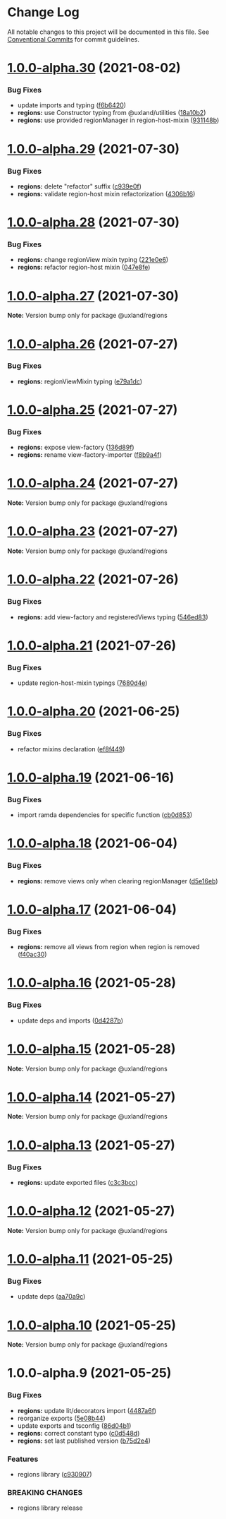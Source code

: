 # Change Log

All notable changes to this project will be documented in this file.
See [Conventional Commits](https://conventionalcommits.org) for commit guidelines.

# [1.0.0-alpha.30](https://github.com/uxland/lit/compare/@uxland/regions@1.0.0-alpha.29...@uxland/regions@1.0.0-alpha.30) (2021-08-02)


### Bug Fixes

* update imports and typing ([f6b6420](https://github.com/uxland/lit/commit/f6b6420e4e1f68f15d4bb8f18d4935aaf15a90ff))
* **regions:** use Constructor typing from @uxland/utilities ([18a10b2](https://github.com/uxland/lit/commit/18a10b29deb065c2ec4ef156ccc0f663b029f10e))
* **regions:** use provided regionManager in region-host-mixin ([931148b](https://github.com/uxland/lit/commit/931148b547766e26b9d259296c040c3be13c1603))





# [1.0.0-alpha.29](https://github.com/uxland/lit/compare/@uxland/regions@1.0.0-alpha.28...@uxland/regions@1.0.0-alpha.29) (2021-07-30)


### Bug Fixes

* **regions:** delete "refactor" suffix ([c939e0f](https://github.com/uxland/lit/commit/c939e0fd27e66326ecee5ad5c6bf2dee98074334))
* **regions:** validate region-host mixin refactorization ([4306b16](https://github.com/uxland/lit/commit/4306b167e335904630f5c0cc0bc14447aed47868))





# [1.0.0-alpha.28](https://github.com/uxland/lit/compare/@uxland/regions@1.0.0-alpha.27...@uxland/regions@1.0.0-alpha.28) (2021-07-30)


### Bug Fixes

* **regions:** change regionView mixin typing ([221e0e6](https://github.com/uxland/lit/commit/221e0e66b94b0f4e85e8e937ea864065dcc78687))
* **regions:** refactor region-host mixin ([047e8fe](https://github.com/uxland/lit/commit/047e8fec63fedf65829ef82f4824800263d3578c))





# [1.0.0-alpha.27](https://github.com/uxland/lit/compare/@uxland/regions@1.0.0-alpha.26...@uxland/regions@1.0.0-alpha.27) (2021-07-30)

**Note:** Version bump only for package @uxland/regions





# [1.0.0-alpha.26](https://github.com/uxland/lit/compare/@uxland/regions@1.0.0-alpha.25...@uxland/regions@1.0.0-alpha.26) (2021-07-27)


### Bug Fixes

* **regions:** regionViewMixin typing ([e79a1dc](https://github.com/uxland/lit/commit/e79a1dce90bb4a766b54dcb95e3363218edb4b29))





# [1.0.0-alpha.25](https://github.com/uxland/lit/compare/@uxland/regions@1.0.0-alpha.24...@uxland/regions@1.0.0-alpha.25) (2021-07-27)


### Bug Fixes

* **regions:** expose view-factory ([136d89f](https://github.com/uxland/lit/commit/136d89f556d35e7bddc9bc57fd9bc48371f3dae2))
* **regions:** rename view-factory-importer ([f8b9a4f](https://github.com/uxland/lit/commit/f8b9a4f49b251634430b230e1b06e706cfd2705b))





# [1.0.0-alpha.24](https://github.com/uxland/lit/compare/@uxland/regions@1.0.0-alpha.23...@uxland/regions@1.0.0-alpha.24) (2021-07-27)

**Note:** Version bump only for package @uxland/regions





# [1.0.0-alpha.23](https://github.com/uxland/lit/compare/@uxland/regions@1.0.0-alpha.22...@uxland/regions@1.0.0-alpha.23) (2021-07-27)

**Note:** Version bump only for package @uxland/regions





# [1.0.0-alpha.22](https://github.com/uxland/lit/compare/@uxland/regions@1.0.0-alpha.21...@uxland/regions@1.0.0-alpha.22) (2021-07-26)


### Bug Fixes

* **regions:** add view-factory and registeredViews typing ([546ed83](https://github.com/uxland/lit/commit/546ed83f49a142602d8c2b561303d1caff2d9002))





# [1.0.0-alpha.21](https://github.com/uxland/lit/compare/@uxland/regions@1.0.0-alpha.20...@uxland/regions@1.0.0-alpha.21) (2021-07-26)


### Bug Fixes

* update region-host-mixin typings ([7680d4e](https://github.com/uxland/lit/commit/7680d4e178f9865aa555d9495465c593a7dd243a))





# [1.0.0-alpha.20](https://github.com/uxland/lit/compare/@uxland/regions@1.0.0-alpha.19...@uxland/regions@1.0.0-alpha.20) (2021-06-25)


### Bug Fixes

* refactor mixins declaration ([ef8f449](https://github.com/uxland/lit/commit/ef8f449337f416c54e3196109656a72d0e836dbc))





# [1.0.0-alpha.19](https://github.com/uxland/lit/compare/@uxland/regions@1.0.0-alpha.18...@uxland/regions@1.0.0-alpha.19) (2021-06-16)


### Bug Fixes

* import ramda dependencies for specific function ([cb0d853](https://github.com/uxland/lit/commit/cb0d8530ac56848fddb99eea10165a66526d51e5))





# [1.0.0-alpha.18](https://github.com/uxland/lit/compare/@uxland/regions@1.0.0-alpha.17...@uxland/regions@1.0.0-alpha.18) (2021-06-04)


### Bug Fixes

* **regions:** remove views only when clearing regionManager ([d5e16eb](https://github.com/uxland/lit/commit/d5e16ebfa6c8c493493700caff8bb6097e3bbad0))





# [1.0.0-alpha.17](https://github.com/uxland/lit/compare/@uxland/regions@1.0.0-alpha.16...@uxland/regions@1.0.0-alpha.17) (2021-06-04)


### Bug Fixes

* **regions:** remove all views from region when region is removed ([f40ac30](https://github.com/uxland/lit/commit/f40ac30e5d454fa88680a1c0f502e326c6ad9b39))





# [1.0.0-alpha.16](https://github.com/uxland/lit/compare/@uxland/regions@1.0.0-alpha.15...@uxland/regions@1.0.0-alpha.16) (2021-05-28)


### Bug Fixes

* update deps and imports ([0d4287b](https://github.com/uxland/lit/commit/0d4287b2b11bab8f8d6358dac57ce16ae5579bde))





# [1.0.0-alpha.15](https://github.com/uxland/lit/compare/@uxland/regions@1.0.0-alpha.14...@uxland/regions@1.0.0-alpha.15) (2021-05-28)

**Note:** Version bump only for package @uxland/regions





# [1.0.0-alpha.14](https://github.com/uxland/lit/compare/@uxland/regions@1.0.0-alpha.13...@uxland/regions@1.0.0-alpha.14) (2021-05-27)

**Note:** Version bump only for package @uxland/regions





# [1.0.0-alpha.13](https://github.com/uxland/lit/compare/@uxland/regions@1.0.0-alpha.12...@uxland/regions@1.0.0-alpha.13) (2021-05-27)


### Bug Fixes

* **regions:** update exported files ([c3c3bcc](https://github.com/uxland/lit/commit/c3c3bcc5a7ebdf19ac17e9e4f309917159c77af7))





# [1.0.0-alpha.12](https://github.com/uxland/lit/compare/@uxland/regions@1.0.0-alpha.11...@uxland/regions@1.0.0-alpha.12) (2021-05-27)

**Note:** Version bump only for package @uxland/regions





# [1.0.0-alpha.11](https://github.com/uxland/lit/compare/@uxland/regions@1.0.0-alpha.10...@uxland/regions@1.0.0-alpha.11) (2021-05-25)


### Bug Fixes

* update deps ([aa70a9c](https://github.com/uxland/lit/commit/aa70a9cd3008551d41d7581ec3fdd3b9b0f3c9bc))





# [1.0.0-alpha.10](https://github.com/uxland/lit/compare/@uxland/regions@1.0.0-alpha.9...@uxland/regions@1.0.0-alpha.10) (2021-05-25)

**Note:** Version bump only for package @uxland/regions





# 1.0.0-alpha.9 (2021-05-25)


### Bug Fixes

* **regions:** update lit/decorators import ([4487a6f](https://github.com/uxland/lit/commit/4487a6fe726470092e5a585045819e0d2c0fee2d))
* reorganize exports ([5e08b44](https://github.com/uxland/lit/commit/5e08b44998179d4801ee679d03735eca90bcd9e1))
* update exports and tsconfig ([86d04b1](https://github.com/uxland/lit/commit/86d04b1a86be5bb25ae795a1154dc4de277e0fe7))
* **regions:** correct constant typo ([c0d548d](https://github.com/uxland/lit/commit/c0d548d1adcc6d6351ed9d317ee53c7c5e860b18))
* **regions:** set last published version ([b75d2e4](https://github.com/uxland/lit/commit/b75d2e4136d379859a71b3ba148987c68517cf32))


### Features

* regions library ([c930907](https://github.com/uxland/lit/commit/c9309075c6c92313246a54ed9129baebc59e14e6))


### BREAKING CHANGES

* regions library release
